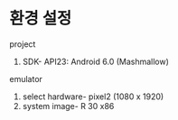 # 환경 설정

project
 1. SDK- API23: Android 6.0 (Mashmallow)
 
emulator
 1. select hardware- pixel2 (1080 x 1920)
 2. system image- R 30 x86
